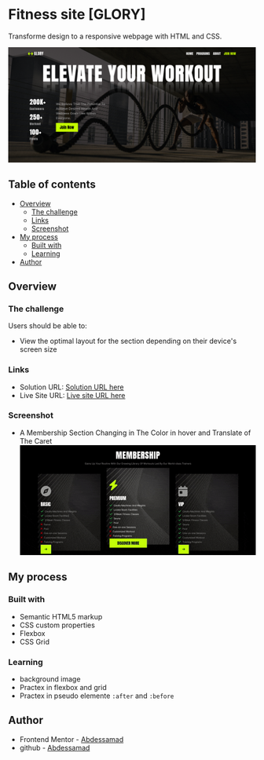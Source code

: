 # Fitness site [GLORY] 

Transforme  design to a responsive webpage with HTML and CSS.

![](./assets/Screenshot.png)

## Table of contents

- [Overview](#overview)
  - [The challenge](#the-challenge)
  - [Links](#links)
  - [Screenshot](#Screenshot)
- [My process](#my-process)
  - [Built with](#built-with)
  - [Learning](#learning)
- [Author](#author)


## Overview

### The challenge

Users should be able to:

- View the optimal layout for the section depending on their device's screen size

### Links

- Solution URL: [Solution URL here](https://github.com/cd-wb/fitness-golry)
- Live Site URL: [Live site URL here](https://cd-wb.github.io/fitness-golry)

### Screenshot

- A Membership Section Changing in The Color in hover and Translate of The Caret
![](./assets/mediem.gif)

## My process

### Built with

- Semantic HTML5 markup
- CSS custom properties
- Flexbox
- CSS Grid

### Learning

- background image
- Practex in flexbox and grid
- Practex in pseudo elemente `:after` and `:before`

## Author

- Frontend Mentor - [Abdessamad](https://www.frontendmentor.io/profile/kop-left)
- github - [Abdessamad](https://www.github.com/cd-wb)
